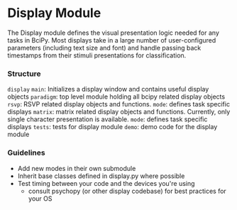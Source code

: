 ﻿# Display Module

The Display module defines the visual presentation logic needed for any tasks in BciPy. Most displays take in a large number of user-configured parameters (including text size and font) and handle
	passing back timestamps from their stimuli presentations for classification. 

### Structure
`display`
	`main`: Initializes a display window and contains useful display objects
		`paradigm`: top level module holding all bcipy related display objects
			`rsvp`:  RSVP related display objects and functions.
				`mode`: defines task specific displays
			`matrix`:  matrix related display objects and functions. Currently, only single character presentation is available.
				`mode`: defines task specific displays
		`tests`: tests for display module
		`demo`: demo code for the display module

### Guidelines

- Add new modes in their own submodule
- Inherit base classes defined in display.py where possible
- Test timing between your code and the devices you're using
	- consult psychopy (or other display codebase) for best practices for your OS
